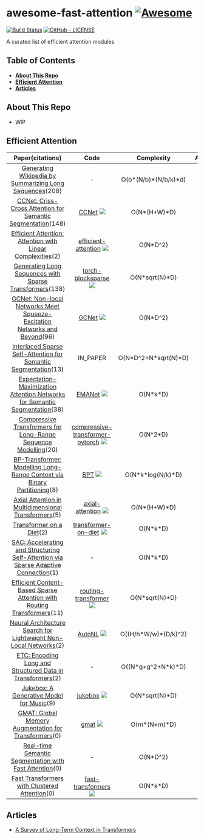 # awesome-fast-attention [![Awesome](https://cdn.rawgit.com/sindresorhus/awesome/d7305f38d29fed78fa85652e3a63e154dd8e8829/media/badge.svg)](https://github.com/sindresorhus/awesome)

[![Build Status](https://travis-ci.com/Separius/awesome-sentence-embedding.svg?branch=master)](https://travis-ci.com/Separius/awesome-fast-attention)
[![GitHub - LICENSE](https://img.shields.io/github/license/Separius/awesome-fast-attention.svg?style=flat)](./LICENSE)

A curated list of efficient attention modules

## Table of Contents

* **[About This Repo](#about-this-repo)**
* **[Efficient Attention](#efficient-attention)**
* **[Articles](#articles)**

## About This Repo

* WIP

## Efficient Attention

|Paper(citations)|Code|Complexity|AutoRegressive|MainIdea|
|:---:|:---:|:---:|:---:|:---:|
|[Generating Wikipedia by Summarizing Long Sequences](https://http://arxiv.org/abs/1801.10198v1 )(208)|-|O(b\*(N/b)\*(N/b/k)\*d)|:x:|<details><summary>EXPAND</summary><p>compresses key and value + blocked attention</p></details>|
|[CCNet: Criss-Cross Attention for Semantic Segmentation](https://http://arxiv.org/abs/1811.11721v2 )(148)|[CCNet](https://github.com/speedinghzl/CCNet ) ![](https://img.shields.io/github/stars/speedinghzl/CCNet.svg?style=social )|O(N\*(H+W)\*D)|:x:|<details><summary>EXPAND</summary><p>each pixel attends to its row and column simultaneously</p></details>|
|[Efficient Attention: Attention with Linear Complexities](https://http://arxiv.org/abs/1812.01243v8 )(2)|[efficient-attention](https://github.com/cmsflash/efficient-attention ) ![](https://img.shields.io/github/stars/cmsflash/efficient-attention.svg?style=social )|O(N\*D^2)|:x:|<details><summary>EXPAND</summary><p>softmax(q)(softmax(k)v)</p></details>|
|[Generating Long Sequences with Sparse Transformers](https://http://arxiv.org/abs/1904.10509v1 )(138)|[torch-blocksparse](https://github.com/ptillet/torch-blocksparse ) ![](https://img.shields.io/github/stars/ptillet/torch-blocksparse.svg?style=social )|O(N\*sqrt(N)\*D)|:heavy_check_mark:|<details><summary>EXPAND</summary><p>sparse block based attention</p></details>|
|[GCNet: Non-local Networks Meet Squeeze-Excitation Networks and Beyond](https://http://arxiv.org/abs/1904.11492v1 )(96)|[GCNet](https://github.com/xvjiarui/GCNet ) ![](https://img.shields.io/github/stars/xvjiarui/GCNet.svg?style=social )|O(N\*D^2)|:x:|<details><summary>EXPAND</summary><p>squeeze and excitation with an attention pooling (instead of a GAP)</p></details>|
|[Interlaced Sparse Self-Attention for Semantic Segmentation](https://http://arxiv.org/abs/1907.12273v2 )(13)|IN_PAPER|O(N\*D^2+N\*sqrt(N)\*D)|:heavy_check_mark:|<details><summary>EXPAND</summary><p>combination of a short length and then long range(dilated) attention</p></details>|
|[Expectation-Maximization Attention Networks for Semantic Segmentation](https://http://arxiv.org/abs/1907.13426v2 )(38)|[EMANet](https://github.com/XiaLiPKU/EMANet ) ![](https://img.shields.io/github/stars/XiaLiPKU/EMANet.svg?style=social )|O(N\*k\*D)|:x:|<details><summary>EXPAND</summary><p>applys expectation maximization to cluster keys into k clusters</p></details>|
|[Compressive Transformers for Long-Range Sequence Modelling](https://http://arxiv.org/abs/1911.05507v1 )(20)|[compressive-transformer-pytorch](https://github.com/lucidrains/compressive-transformer-pytorch ) ![](https://img.shields.io/github/stars/lucidrains/compressive-transformer-pytorch.svg?style=social )|O(N^2\*D)|:heavy_check_mark:|<details><summary>EXPAND</summary><p>compresses distant tokens instead of just stop_grad() ing them, more efficient version of transformerXL</p></details>|
|[BP-Transformer: Modelling Long-Range Context via Binary Partitioning](https://http://arxiv.org/abs/1911.04070v1 )(8)|[BPT](https://github.com/yzh119/BPT ) ![](https://img.shields.io/github/stars/yzh119/BPT.svg?style=social )|O(N\*k\*log(N/k)\*D)|:heavy_check_mark:|<details><summary>EXPAND</summary><p>attends to distant tokens coarsely and attends to close tokens in a more fine-grained manner</p></details>|
|[Axial Attention in Multidimensional Transformers](https://http://arxiv.org/abs/1912.12180v1 )(5)|[axial-attention](https://github.com/lucidrains/axial-attention ) ![](https://img.shields.io/github/stars/lucidrains/axial-attention.svg?style=social )|O(N\*(H+W)\*D)|:heavy_check_mark:|<details><summary>EXPAND</summary><p>apply attention on each axis separately</p></details>|
|[Transformer on a Diet](https://http://arxiv.org/abs/2002.06170v1 )(2)|[transformer-on-diet](https://github.com/cgraywang/transformer-on-diet ) ![](https://img.shields.io/github/stars/cgraywang/transformer-on-diet.svg?style=social )|O(N\*k\*D)|:heavy_check_mark:|<details><summary>EXPAND</summary><p>dilated transformer like wavenet</p></details>|
|[SAC: Accelerating and Structuring Self-Attention via Sparse Adaptive Connection](https://http://arxiv.org/abs/2003.09833v2 )(1)|-|O(N\*k\*D)|:heavy_check_mark:|<details><summary>EXPAND</summary><p>learns the q, k connections == dynamically creates a sparse attention matrix</p></details>|
|[Efficient Content-Based Sparse Attention with Routing Transformers](https://http://arxiv.org/abs/2003.05997v1 )(11)|[routing-transformer](https://github.com/lucidrains/routing-transformer ) ![](https://img.shields.io/github/stars/lucidrains/routing-transformer.svg?style=social )|O(N\*sqrt(N)\*D)|:x:|<details><summary>EXPAND</summary><p>computes attention with same-cluster tokens (computed by online k-means)</p></details>|
|[Neural Architecture Search for Lightweight Non-Local Networks](https://http://arxiv.org/abs/2004.01961v1 )(2)|[AutoNL](https://github.com/LiYingwei/AutoNL ) ![](https://img.shields.io/github/stars/LiYingwei/AutoNL.svg?style=social )|O((H/h\*W/w)\*(D/k)^2)|:x:|<details><summary>EXPAND</summary><p>computes Q(KV) and also down samples q, k, v both in spatial and channel dimensions</p></details>|
|[ETC: Encoding Long and Structured Data in Transformers](https://http://arxiv.org/abs/2004.08483v2 )(2)|-|O((N\*g+g^2+N\*k)\*D)|:heavy_check_mark:|<details><summary>EXPAND</summary><p>combines global attention (star transformer with multiple global tokens) with local attention</p></details>|
|[Jukebox: A Generative Model for Music](https://http://arxiv.org/abs/2005.00341v1 )(9)|[jukebox](https://github.com/openai/jukebox ) ![](https://img.shields.io/github/stars/openai/jukebox.svg?style=social )|O(N\*sqrt(N)\*D)|:heavy_check_mark:|<details><summary>EXPAND</summary><p>better attention patterns from Sparse Transformer</p></details>|
|[GMAT: Global Memory Augmentation for Transformers](https://http://arxiv.org/abs/2006.03274v1 )(0)|[gmat](https://github.com/ag1988/gmat ) ![](https://img.shields.io/github/stars/ag1988/gmat.svg?style=social )|O(m\*(N+m)\*D)|:x:|<details><summary>EXPAND</summary><p>adds global tokens</p></details>|
|[Real-time Semantic Segmentation with Fast Attention](https://http://arxiv.org/abs/2007.03815v2 )(0)|-|O(N\*D^2)|:x:|<details><summary>EXPAND</summary><p>l2_norm(q)*(l2_norm(k)*v)</p></details>|
|[Fast Transformers with Clustered Attention](https://http://arxiv.org/abs/2007.04825v1 )(0)|[fast-transformers](https://github.com/idiap/fast-transformers ) ![](https://img.shields.io/github/stars/idiap/fast-transformers.svg?style=social )|O(N\*k\*D)|:x:|<details><summary>EXPAND</summary><p>groups queries together with LSH</p></details>|

## Articles

* [A Survey of Long-Term Context in Transformers](https://www.pragmatic.ml/a-survey-of-methods-for-incorporating-long-term-context/)

